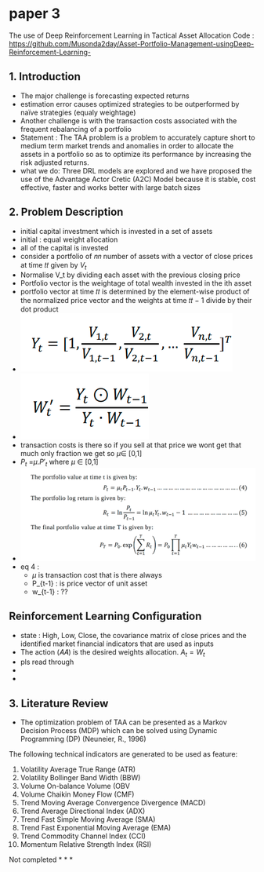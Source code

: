 # paper 3

The use of Deep Reinforcement Learning in Tactical Asset
Allocation
Code : https://github.com/Musonda2day/Asset-Portfolio-Management-usingDeep-Reinforcement-Learning-


## 1. Introduction

* The major challenge is forecasting expected returns
* estimation error causes optimized strategies to be outperformed by naïve strategies (equaly weightage)
* Another challenge is with the transaction costs associated with
the frequent rebalancing of a portfolio
* Statement : The TAA problem is a problem to accurately capture short to medium term market trends and anomalies in order to allocate the assets in a portfolio so as to optimize its performance by increasing the risk adjusted returns. 
* what we do: Three DRL models are explored and we have proposed the use of the Advantage Actor Cretic (A2C) Model because it is stable, cost effective, faster and works better with large batch sizes

## 2. Problem Description
* initial capital investment which is invested in a set of assets
* initial : equal weight allocation
* all of the capital is invested
*  consider a portfolio of 𝑛𝑛 number of assets with a vector of close prices at time
𝑡𝑡 given by $V_t$
* Normalise V_t by dividing each asset with the previous closing price
* Portfolio vector is the weightage of total wealth invested in the ith asset
* portfolio vector at time 𝑡𝑡 is determined by the element-wise product of the normalized price vector and the weights at time 𝑡𝑡 − 1 divide by their dot product
* ![](./assets/p3_p1.png)
* ![](./assets/p3_p2.png)
* transaction costs is there so if you sell at that price we wont get that much only fraction we get so $\mu \in$ [0,1] 
* $P_t$ =$\mu . P'_t$ where $\mu$ ∈ [0,1]
* ![](./assets/p3_p3.png)
* eq 4 :
    * $\mu$ is transaction cost  that is there always 
    * P_{t-1} : is price vector of unit asset 
    * w_{t-1} : ?? 

## Reinforcement Learning Configuration
* state : High, Low, Close, the covariance matrix of close
prices and the identified market financial indicators that are used as inputs
* The action (𝐴𝐴) is the desired weights allocation. $A_{t}=W_{t}$
* pls read through
* 
* 


## 3. Literature Review
* The optimization problem of TAA can be presented as a Markov Decision Process (MDP) which can be solved using Dynamic Programming (DP) (Neuneier, R., 1996)

The following technical indicators are generated to be used as feature:
1. Volatility Average True Range (ATR)
2. Volatility Bollinger Band Width (BBW)
3. Volume On-balance Volume (OBV
4. Volume Chaikin Money Flow (CMF)
5. Trend Moving Average Convergence Divergence (MACD)
6. Trend Average Directional Index (ADX)
7. Trend Fast Simple Moving Average (SMA)
8. Trend Fast Exponential Moving Average (EMA)
9. Trend Commodity Channel Index (CCI)
10. Momentum Relative Strength Index (RSI)

Not completed
* 
* 
* 
